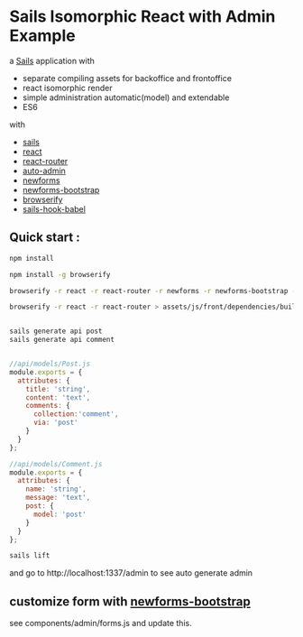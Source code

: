 # Sails Isomorphic React with Admin Example

a [Sails](http://sailsjs.org) application with
- separate compiling assets for backoffice and frontoffice
- react isomorphic render
- simple administration automatic(model) and extendable
- ES6

with
- [sails](http://sailsjs.org)
- [react](https://github.com/facebook/react)
- [react-router](https://github.com/rackt/react-router)
- [auto-admin](https://github.com/wi2/auto-admin)
- [newforms](https://github.com/insin/newforms)
- [newforms-bootstrap](https://github.com/insin/newforms-bootstrap)
- [browserify](https://github.com/substack/node-browserify)
- [sails-hook-babel](https://github.com/artificialio/sails-hook-babel)



## Quick start :
```sh
npm install

npm install -g browserify

browserify -r react -r react-router -r newforms -r newforms-bootstrap -r auto-admin > assets/js/admin/dependencies/build.js

browserify -r react -r react-router > assets/js/front/dependencies/build.js


sails generate api post
sails generate api comment
```

```js

//api/models/Post.js
module.exports = {
  attributes: {
    title: 'string',
    content: 'text',
    comments: {
      collection:'comment',
      via: 'post'
    }
  }
};

//api/models/Comment.js
module.exports = {
  attributes: {
    name: 'string',
    message: 'text',
    post: {
      model: 'post'
    }
  }
};

```


```sh
sails lift
```

and go to http://localhost:1337/admin to see auto generate admin

## customize form with [newforms-bootstrap](https://github.com/insin/newforms-bootstrap)
see components/admin/forms.js and update this.


